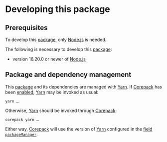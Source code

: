 # Developing this package

## Prerequisites

To develop this [package][Node.js packages], only [Node.js] is needed.

The following is necessary to develop this [package][Node.js packages]:

- version 16.20.0 or newer of [Node.js][]

## Package and dependency management

This [package][Node.js packages] and its dependencies are managed with [Yarn][].
If [Corepack][Node.js Corepack] has been [enabled][Node.js Corepack enablement], [Yarn][] may be invoked as usual:

```Shell
yarn …
```

Otherwise, [Yarn][] should be invoked through [Corepack][Node.js Corepack]:

```Shell
corepack yarn …
```

Either way, [Corepack][Node.js Corepack] will use the version of [Yarn][] configured in the [field `packageManager`][Node.js packages field packageManager].


[Node.js]: https://nodejs.org/
[Node.js Corepack]: https://nodejs.org/api/corepack.html
[Node.js Corepack enablement]: https://nodejs.org/api/corepack.html#enabling-the-feature
[Node.js packages]: https://nodejs.org/api/packages.html
[Node.js packages field packageManager]: https://nodejs.org/api/packages.html#packagemanager
[Yarn]: https://yarnpkg.com/
